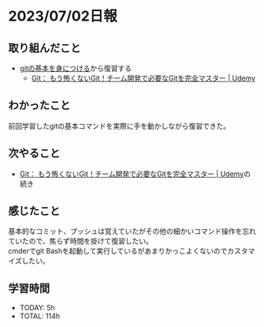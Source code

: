 # 2023/07/02日報
## 取り組んだこと
- [gitの基本を身につける](https://github.com/happiness-chain/practice/blob/main/005.1_github/001_git%E3%81%AE%E5%9F%BA%E6%9C%AC%E3%82%92%E8%BA%AB%E3%81%AB%E7%9D%80%E3%81%91%E3%82%8B.md)から復習する
  - [Git： もう怖くないGit！チーム開発で必要なGitを完全マスター \| Udemy](https://www.udemy.com/course/unscared_git/)

## わかったこと
前回学習したgitの基本コマンドを実際に手を動かしながら復習できた。  

## 次やること
- [Git： もう怖くないGit！チーム開発で必要なGitを完全マスター \| Udemy](https://www.udemy.com/course/unscared_git/)の続き

## 感じたこと
基本的なコミット、プッシュは覚えていたがその他の細かいコマンド操作を忘れていたので、焦らず時間を掛けて復習したい。  
cmderでgit Bashを起動して実行しているがあまりかっこよくないのでカスタマイズしたい。  
## 学習時間
- TODAY: 5h
- TOTAL: 114h
